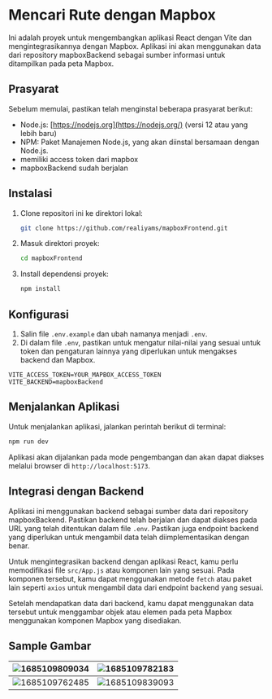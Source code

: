# Mencari Rute dengan Mapbox

Ini adalah proyek untuk mengembangkan aplikasi React dengan Vite dan mengintegrasikannya dengan Mapbox. Aplikasi ini akan menggunakan data dari repository mapboxBackend sebagai sumber informasi untuk ditampilkan pada peta Mapbox.

## Prasyarat

Sebelum memulai, pastikan telah menginstal beberapa prasyarat berikut:

* Node.js: [https://nodejs.org](https://nodejs.org/) (versi 12 atau yang lebih baru)
* NPM: Paket Manajemen Node.js, yang akan diinstal bersamaan dengan Node.js.
* memiliki access token dari mapbox
* mapboxBackend sudah berjalan

## Instalasi

1. Clone repositori ini ke direktori lokal:

   ```bash
   git clone https://github.com/realiyams/mapboxFrontend.git
   ```
2. Masuk direktori proyek:

   ```bash
   cd mapboxFrontend
   ```
3. Install dependensi proyek:

   ```bash
   npm install
   ```

## Konfigurasi

1. Salin file `.env.example` dan ubah namanya menjadi `.env`.
2. Di dalam file `.env`, pastikan untuk mengatur nilai-nilai yang sesuai untuk token dan pengaturan lainnya yang diperlukan untuk mengakses backend dan Mapbox.

```.env
VITE_ACCESS_TOKEN=YOUR_MAPBOX_ACCESS_TOKEN
VITE_BACKEND=mapboxBackend
```

## Menjalankan Aplikasi

Untuk menjalankan aplikasi, jalankan perintah berikut di terminal:

```bash
npm run dev
```

Aplikasi akan dijalankan pada mode pengembangan dan akan dapat diakses melalui browser di `http://localhost:5173`.

## Integrasi dengan Backend

Aplikasi ini menggunakan backend sebagai sumber data dari repository mapboxBackend. Pastikan backend telah berjalan dan dapat diakses pada URL yang telah ditentukan dalam file `.env`. Pastikan juga endpoint backend yang diperlukan untuk mengambil data telah diimplementasikan dengan benar.

Untuk mengintegrasikan backend dengan aplikasi React, kamu perlu memodifikasi file `src/App.js` atau komponen lain yang sesuai. Pada komponen tersebut, kamu dapat menggunakan metode `fetch` atau paket lain seperti `axios` untuk mengambil data dari endpoint backend yang sesuai.

Setelah mendapatkan data dari backend, kamu dapat menggunakan data tersebut untuk menggambar objek atau elemen pada peta Mapbox menggunakan komponen Mapbox yang disediakan.

## Sample Gambar

| ![1685109809034](https://raw.githubusercontent.com/realiyams/mapboxFrontend/main/image/README/1685109809034.png) | ![1685109782183](https://raw.githubusercontent.com/realiyams/mapboxFrontend/main/image/README/1685109782183.png) |
| ------------------------------------------------------------------------------------------------------------------------------- | ------------------------------------------------------------------------------------------------------------------------------- |
| ![1685109762485](https://raw.githubusercontent.com/realiyams/mapboxFrontend/main/image/README/1685109762485.png) | ![1685109839093](https://raw.githubusercontent.com/realiyams/mapboxFrontend/main/image/README/1685109839093.png) |
